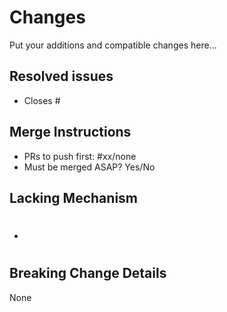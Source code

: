 # Changes
Put your additions and compatible changes here...

## Resolved issues
- Closes #

## Merge Instructions
<!--
Fixes, breaking change, or initial code of a feature should be merge as soon as possible. This is
because the can affect the code or experience greatly in the future. Enhancements can be deferred.
-->
- PRs to push first: #xx/none  <!-- Put PR number if there are or none. -->
- Must be merged ASAP? Yes/No

## Lacking Mechanism
<!--
Note: Pull requester should create issues for lacking mechanisms then just link the issue number.
-->
- #

## Breaking Change Details
None
